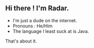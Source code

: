 ## Hi there ! I'm Radar.

- I'm just a dude on the internet.
- Pronouns : He/Him
- The language I least suck at is Java. 

That's about it.
<!--
**RadarwaThatstaken/Radarwastaken** is a ✨ _special_ ✨ repository because its `README.md` (this file) appears on your GitHub profile.

Here are some ideas to get you started:

- 🔭 I’m currently working on ...
- 🌱 I’m currently learning ...
- 👯 I’m looking to collaborate on ...
- 🤔 I’m looking for help with ...
- 💬 Ask me about ...
- 📫 How to reach me: ...
- 😄 Pronouns: ...
- ⚡ Fun fact: ...
-->
